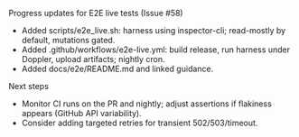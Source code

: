 Progress updates for E2E live tests (Issue #58)

- Added scripts/e2e_live.sh: harness using inspector-cli; read-mostly by default, mutations gated.
- Added .github/workflows/e2e-live.yml: build release, run harness under Doppler, upload artifacts; nightly cron.
- Added docs/e2e/README.md and linked guidance.

Next steps
- Monitor CI runs on the PR and nightly; adjust assertions if flakiness appears (GitHub API variability).
- Consider adding targeted retries for transient 502/503/timeout.

